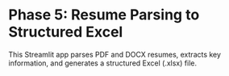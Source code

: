 # Phase 5: Resume Parsing to Structured Excel

This Streamlit app parses PDF and DOCX resumes, extracts key information, and generates a structured Excel (.xlsx) file.